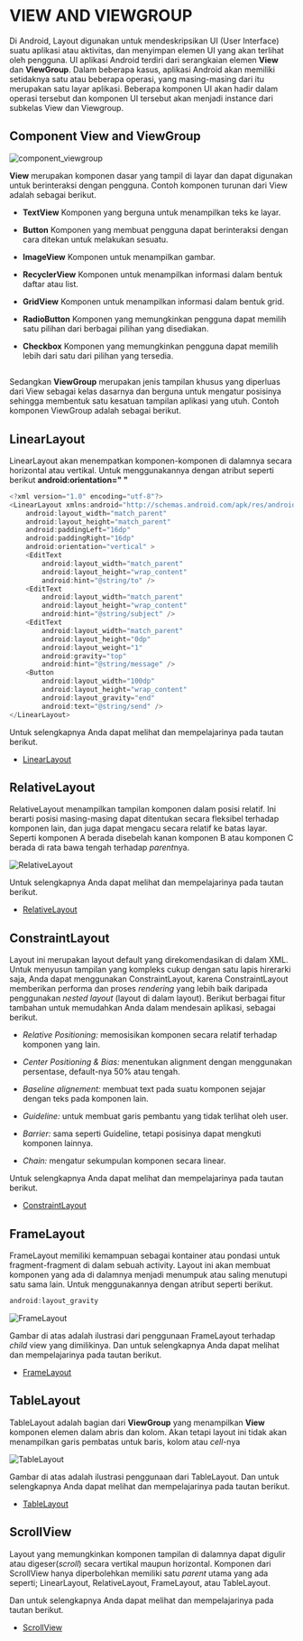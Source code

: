 # VIEW AND VIEWGROUP

Di Android, Layout digunakan untuk mendeskripsikan UI (User Interface) suatu aplikasi atau aktivitas, dan menyimpan elemen UI yang akan terlihat oleh pengguna. UI aplikasi Android terdiri dari serangkaian elemen **View** dan **ViewGroup**. Dalam beberapa kasus, aplikasi Android akan memiliki setidaknya satu atau beberapa operasi, yang masing-masing dari itu merupakan satu layar aplikasi. Beberapa komponen UI akan hadir dalam operasi tersebut dan komponen UI tersebut akan menjadi instance dari subkelas View dan Viewgroup. 

## Component View and ViewGroup

![component_viewgroup](assets/component_viewgroup.png)

**View** merupakan komponen dasar yang tampil di layar dan dapat digunakan untuk berinteraksi dengan pengguna. Contoh komponen turunan dari View adalah sebagai berikut.

- **TextView**
Komponen yang berguna untuk menampilkan teks ke layar.

- **Button**
Komponen yang membuat pengguna dapat berinteraksi dengan cara ditekan untuk melakukan sesuatu.

- **ImageView**
Komponen untuk menampilkan gambar.

- **RecyclerView**
Komponen untuk menampilkan informasi dalam bentuk daftar atau list.

- **GridView**
Komponen untuk menampilkan informasi dalam bentuk grid.

- **RadioButton**
Komponen yang memungkinkan pengguna dapat memilih satu pilihan dari berbagai pilihan yang disediakan.

- **Checkbox**
Komponen yang memungkinkan pengguna dapat memilih lebih dari satu dari pilihan yang tersedia.

##

Sedangkan **ViewGroup** merupakan jenis tampilan khusus yang diperluas dari View sebagai kelas dasarnya dan berguna untuk mengatur posisinya sehingga membentuk satu kesatuan tampilan aplikasi yang utuh. Contoh komponen ViewGroup adalah sebagai berikut.

## LinearLayout
LinearLayout akan menempatkan komponen-komponen di dalamnya secara horizontal atau vertikal. Untuk menggunakannya dengan atribut seperti berikut **android:orientation=" "**

```kotlin 
<?xml version="1.0" encoding="utf-8"?>
<LinearLayout xmlns:android="http://schemas.android.com/apk/res/android"
    android:layout_width="match_parent"
    android:layout_height="match_parent"
    android:paddingLeft="16dp"
    android:paddingRight="16dp"
    android:orientation="vertical" >
    <EditText
        android:layout_width="match_parent"
        android:layout_height="wrap_content"
        android:hint="@string/to" />
    <EditText
        android:layout_width="match_parent"
        android:layout_height="wrap_content"
        android:hint="@string/subject" />
    <EditText
        android:layout_width="match_parent"
        android:layout_height="0dp"
        android:layout_weight="1"
        android:gravity="top"
        android:hint="@string/message" />
    <Button
        android:layout_width="100dp"
        android:layout_height="wrap_content"
        android:layout_gravity="end"
        android:text="@string/send" />
</LinearLayout>
```

Untuk selengkapnya Anda dapat melihat dan mempelajarinya pada tautan berikut.

- [LinearLayout](https://developer.android.com/develop/ui/views/layout/linear)

## RelativeLayout
RelativeLayout menampilkan tampilan komponen dalam posisi relatif. Ini berarti posisi masing-masing dapat ditentukan secara fleksibel terhadap komponen lain, dan juga dapat mengacu secara relatif ke batas layar. Seperti komponen A berada disebelah kanan komponen B atau komponen C berada di rata bawa tengah terhadap *parent*nya. 

![RelativeLayout](assets/RelativeLayout.png)

Untuk selengkapnya Anda dapat melihat dan mempelajarinya pada tautan berikut.

- [RelativeLayout](https://developer.android.com/develop/ui/views/layout/relative)

## ConstraintLayout
Layout ini merupakan layout default yang direkomendasikan di dalam XML. Untuk menyusun tampilan yang kompleks cukup dengan satu lapis hirerarki saja, Anda dapat menggunakan ConstraintLayout, karena ConstraintLayout memberikan performa dan proses *rendering* yang lebih baik daripada penggunakan *nested layout* (layout di dalam layout). Berikut berbagai fitur tambahan untuk memudahkan Anda dalam mendesain aplikasi, sebagai berikut.

- *Relative Positioning:*
  memosisikan komponen secara relatif terhadap komponen yang lain.

- *Center Positioning & Bias:*
  menentukan alignment dengan menggunakan persentase, default-nya 50% atau tengah.

- *Baseline alignement:*
  membuat text pada suatu komponen sejajar dengan teks pada komponen lain.

- *Guideline:*
  untuk membuat garis pembantu yang tidak terlihat oleh user.

- *Barrier:*
  sama seperti Guideline, tetapi posisinya dapat mengkuti komponen lainnya.
  
- *Chain:*
  mengatur sekumpulan komponen secara linear.

Untuk selengkapnya Anda dapat melihat dan mempelajarinya pada tautan berikut.

- [ConstraintLayout](https://developer.android.com/develop/ui/views/layout/constraint-layout)

## FrameLayout
FrameLayout memiliki kemampuan sebagai kontainer atau pondasi untuk fragment-fragment di dalam sebuah activity. Layout ini akan membuat komponen yang ada di dalamnya menjadi menumpuk atau saling menutupi satu sama lain. Untuk menggunakannya dengan atribut seperti berikut.
```kotlin 
android:layout_gravity
```
![FrameLayout](assets/FrameLayout.png)

Gambar di atas adalah ilustrasi dari penggunaan FrameLayout terhadap *child* view yang dimilikinya. Dan untuk selengkapnya Anda dapat melihat dan mempelajarinya pada tautan berikut.

- [FrameLayout](https://developer.android.com/reference/android/widget/FrameLayout.html)

## TableLayout
TableLayout adalah bagian dari **ViewGroup** yang menampilkan **View** komponen elemen dalam abris dan kolom. Akan tetapi layout ini tidak akan menampilkan garis pembatas untuk baris, kolom atau *cell*-nya

![TableLayout](assets/TableLayout.png)

Gambar di atas adalah ilustrasi penggunaan dari TableLayout. Dan untuk selengkapnya Anda dapat melihat dan mempelajarinya pada tautan berikut.

- [TableLayout](https://developer.android.com/guide/topics/ui/layout/grid.html)

## ScrollView
Layout yang memungkinkan komponen tampilan di dalamnya dapat digulir atau digeser(*scroll*) secara vertikal maupun horizontal. Komponen dari ScrollView hanya diperbolehkan memiliki satu *parent* utama yang ada seperti; LinearLayout, RelativeLayout, FrameLayout, atau TableLayout.


Dan untuk selengkapnya Anda dapat melihat dan mempelajarinya pada tautan berikut.

- [ScrollView](https://developer.android.com/reference/android/widget/ScrollView.html)


